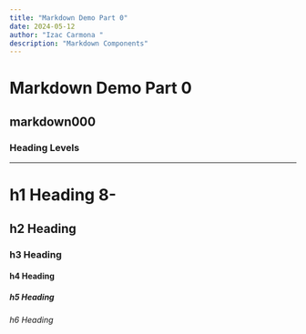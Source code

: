 ```yaml
---
title: "Markdown Demo Part 0"
date: 2024-05-12
author: "Izac Carmona "
description: "Markdown Components"
---
```


# Markdown Demo Part 0

## markdown000

### Heading Levels

---

# h1 Heading 8-

## h2 Heading

### h3 Heading

#### h4 Heading

##### h5 Heading

###### h6 Heading

